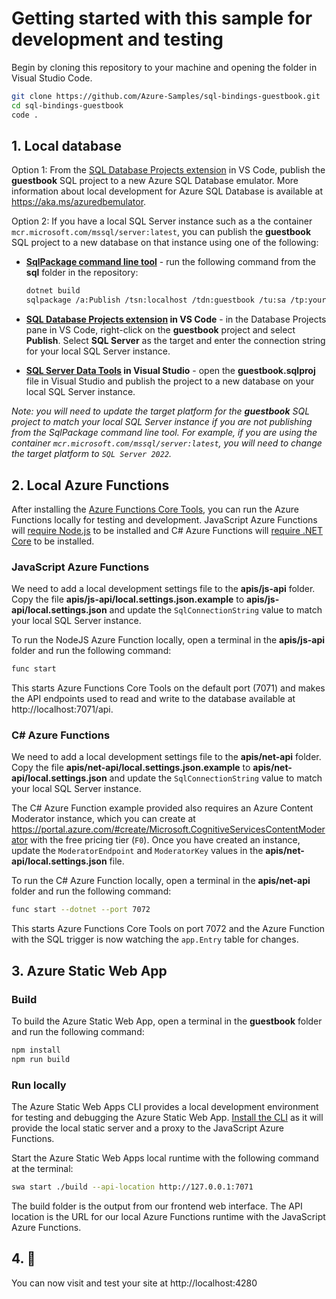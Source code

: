 # Getting started with this sample for development and testing

Begin by cloning this repository to your machine and opening the folder in Visual Studio Code.

```bash
git clone https://github.com/Azure-Samples/sql-bindings-guestbook.git
cd sql-bindings-guestbook
code .
```


## 1. Local database

Option 1: From the [SQL Database Projects extension](https://learn.microsoft.com/sql/azure-data-studio/sql-database-projects) in VS Code, publish the **guestbook** SQL project to a new Azure SQL Database emulator.  More information about local development for Azure SQL Database is available at https://aka.ms/azuredbemulator.

Option 2: If you have a local SQL Server instance such as a the container `mcr.microsoft.com/mssql/server:latest`, you can publish the **guestbook** SQL project to a new database on that instance using one of the following:
- **[SqlPackage command line tool](https://aka.ms/sqlpackage-ref)** - run the following command from the **sql** folder in the repository:
    ```bash
    dotnet build
    sqlpackage /a:Publish /tsn:localhost /tdn:guestbook /tu:sa /tp:yourStrong(!)Password /ttsc:true /sf:bin/Debug/guestbook.dacpac /p:AllowIncompatiblePlatform=true
    ```
- **[SQL Database Projects extension](https://learn.microsoft.com/sql/azure-data-studio/sql-database-projects) in VS Code** - in the Database Projects pane in VS Code, right-click on the **guestbook** project and select **Publish**.  Select **SQL Server** as the target and enter the connection string for your local SQL Server instance.

- **[SQL Server Data Tools](https://docs.microsoft.com/sql/ssdt/download-sql-server-data-tools-ssdt) in Visual Studio** - open the **guestbook.sqlproj** file in Visual Studio and publish the project to a new database on your local SQL Server instance.

*Note: you will need to update the target platform for the **guestbook** SQL project to match your local SQL Server instance if you are not publishing from the SqlPackage command line tool.  For example, if you are using the container `mcr.microsoft.com/mssql/server:latest`, you will need to change the target platform to `SQL Server 2022`.*


## 2. Local Azure Functions

After installing the [Azure Functions Core Tools](https://docs.microsoft.com/azure/azure-functions/functions-run-local#install-the-azure-functions-core-tools), you can run the Azure Functions locally for testing and development.  JavaScript Azure Functions will [require Node.js](https://learn.microsoft.com/azure/azure-functions/create-first-function-vs-code-node#configure-your-environment) to be installed and C# Azure Functions will [require .NET Core](https://learn.microsoft.com/azure/azure-functions/create-first-function-vs-code-csharp?tabs=in-process#configure-your-environment) to be installed.

### JavaScript Azure Functions

We need to add a local development settings file to the **apis/js-api** folder.  Copy the file **apis/js-api/local.settings.json.example** to **apis/js-api/local.settings.json** and update the `SqlConnectionString` value to match your local SQL Server instance.

To run the NodeJS Azure Function locally, open a terminal in the **apis/js-api** folder and run the following command:

```bash
func start
```
This starts Azure Functions Core Tools on the default port (7071) and makes the API endpoints used to read and write to the database available at http://localhost:7071/api.

### C# Azure Functions

We need to add a local development settings file to the **apis/net-api** folder.  Copy the file **apis/net-api/local.settings.json.example** to **apis/net-api/local.settings.json** and update the `SqlConnectionString` value to match your local SQL Server instance.

The C# Azure Function example provided also requires an Azure Content Moderator instance, which you can create at https://portal.azure.com/#create/Microsoft.CognitiveServicesContentModerator with the free pricing tier (`F0`).  Once you have created an instance, update the `ModeratorEndpoint` and `ModeratorKey` values in the **apis/net-api/local.settings.json** file.

To run the C# Azure Function locally, open a terminal in the **apis/net-api** folder and run the following command:

```bash
func start --dotnet --port 7072
```
This starts Azure Functions Core Tools on port 7072 and the Azure Function with the SQL trigger is now watching the `app.Entry` table for changes.

## 3. Azure Static Web App

### Build

To build the Azure Static Web App, open a terminal in the **guestbook** folder and run the following command:

```bash
npm install
npm run build
```

### Run locally

The Azure Static Web Apps CLI provides a local development environment for testing and debugging the Azure Static Web App.  [Install the CLI](https://github.com/Azure/static-web-apps-cli) as it will provide the local static server and a proxy to the JavaScript Azure Functions.

Start the Azure Static Web Apps local runtime with the following command at the terminal:

```bash
swa start ./build --api-location http://127.0.0.1:7071
```
The build folder is the output from our frontend web interface.  The API location is the URL for our local Azure Functions runtime with the JavaScript Azure Functions.

## 4. 🎉

You can now visit and test your site at http://localhost:4280